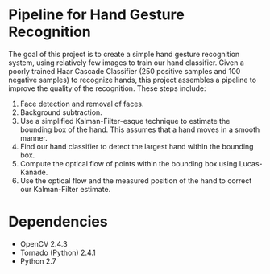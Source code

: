 Pipeline for Hand Gesture Recognition
=====================================

The goal of this project is to create a simple hand gesture recognition system, using relatively few images to train our hand classifier. Given a poorly trained Haar Cascade Classifier (250 positive samples and 100 negative samples) to recognize hands, this project assembles a pipeline to improve the quality of the recognition. These steps include:

1. Face detection and removal of faces.
2. Background subtraction.
3. Use a simplified Kalman-Filter-esque technique to estimate the bounding box of the hand. This assumes that a hand moves in a smooth manner.
4. Find our hand classifier to detect the largest hand within the bounding box.
5. Compute the optical flow of points within the bounding box using Lucas-Kanade.
6. Use the optical flow and the measured position of the hand to correct our Kalman-Filter estimate.

Dependencies
============

* OpenCV 2.4.3
* Tornado (Python) 2.4.1
* Python 2.7